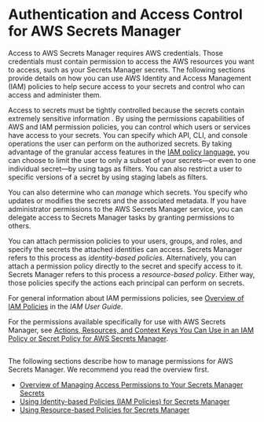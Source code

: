 # Authentication and Access Control for AWS Secrets Manager<a name="auth-and-access"></a>

Access to AWS Secrets Manager requires AWS credentials\. Those credentials must contain permission to access the AWS resources you want to access, such as your Secrets Manager secrets\. The following sections provide details on how you can use AWS Identity and Access Management \(IAM\) policies to help secure access to your secrets and control who can access and administer them\.

Access to secrets must be tightly controlled because the secrets contain extremely sensitive information \. By using the permissions capabilities of AWS and IAM permission policies, you can control which users or services have access to your secrets\. You can specify which API, CLI, and console operations the user can perform on the authorized secrets\. By taking advantage of the granular access features in the [IAM policy language](https://docs.aws.amazon.com/IAM/latest/UserGuide/reference_policies_elements.html), you can choose to limit the user to only a subset of your secrets—or even to one individual secret—by using tags as filters\. You can also restrict a user to specific versions of a secret by using staging labels as filters\. 

You can also determine who can *manage* which secrets\. You specify who updates or modifies the secrets and the associated metadata\. If you have administrator permissions to the AWS Secrets Manager service, you can delegate access to Secrets Manager tasks by granting permissions to others\.

You can attach permission policies to your users, groups, and roles, and specify the secrets the attached identities can access\. Secrets Manager refers to this process as *identity\-based policies*\. Alternatively, you can attach a permission policy directly to the secret and specify access to it\. Secrets Manager refers to this process a *resource\-based policy*\. Either way, those policies specify the actions each principal can perform on secrets\.

For general information about IAM permissions policies, see [Overview of IAM Policies](https://docs.aws.amazon.com/IAM/latest/UserGuide/access_policies.html) in the *IAM User Guide*\.

For the permissions available specifically for use with AWS Secrets Manager, see [Actions, Resources, and Context Keys You Can Use in an IAM Policy or Secret Policy for AWS Secrets Manager](reference_iam-permissions.md)\.

## <a name="permissions_authorization"></a>

The following sections describe how to manage permissions for AWS Secrets Manager\. We recommend you read the overview first\.
+ [Overview of Managing Access Permissions to Your Secrets Manager Secrets](auth-and-access_overview.md)
+ [Using Identity\-based Policies \(IAM Policies\) for Secrets Manager](auth-and-access_identity-based-policies.md)
+ [Using Resource\-based Policies for Secrets Manager](auth-and-access_resource-based-policies.md)